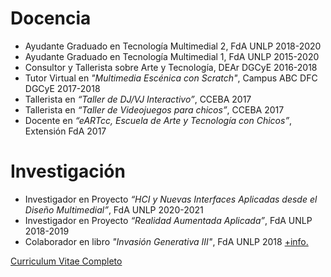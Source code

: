 # Docencia

* Ayudante Graduado en Tecnología Multimedial 2, FdA UNLP 2018-2020
* Ayudante Graduado en Tecnología Multimedial 1, FdA UNLP 2015-2020
* Consultor y Tallerista sobre Arte y Tecnología, DEAr DGCyE 2016-2018
* Tutor Virtual en *"Multimedia Escénica con Scratch"*, Campus ABC DFC DGCyE 2017-2018
* Tallerista en *“Taller de DJ/VJ Interactivo”*, CCEBA 2017
* Tallerista en *“Taller de Videojuegos para chicos”*, CCEBA 2017
* Docente en *“eARTcc, Escuela de Arte y Tecnología con Chicos”*, Extensión FdA 2017

# Investigación
* Investigador en Proyecto *“HCI y Nuevas Interfaces Aplicadas desde el Diseño Multimedial”*, FdA UNLP 2020-2021
* Investigador en Proyecto *“Realidad Aumentada Aplicada”*, FdA UNLP 2018-2019
* Colaborador en libro *"Invasión Generativa III"*, FdA UNLP 2018 [+info.](http://www.invasiongenerativa.ar/)

[Curriculum Vitae Completo]()
